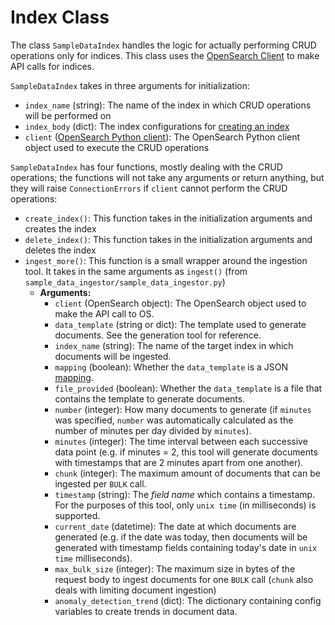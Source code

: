 # Index Class

The class `SampleDataIndex` handles the logic for actually performing CRUD operations only for indices. This class uses the [OpenSearch Client](https://opensearch-project.github.io/opensearch-py/api-ref.html) to make API calls for indices.

`SampleDataIndex` takes in three arguments for initialization:
- `index_name` (string): The name of the index in which CRUD operations will be performed on
- `index_body` (dict): The index configurations for [creating an index](https://opensearch.org/docs/latest/opensearch/rest-api/index-apis/create-index/)
- `client` ([OpenSearch Python client](https://opensearch-project.github.io/opensearch-py/api-ref.html)): The OpenSearch Python client object used to execute the CRUD operations

`SampleDataIndex` has four functions, mostly dealing with the CRUD operations; the functions will not take any arguments or return anything, but they will raise `ConnectionErrors` if `client` cannot perform the CRUD operations:
- `create_index()`: This function takes in the initialization arguments and creates the index
- `delete_index()`: This function takes in the initialization arguments and deletes the index
- `ingest_more()`: This function is a small wrapper around the ingestion tool. It takes in the same arguments as `ingest()` (from `sample_data_ingestor/sample_data_ingestor.py`)
    - **Arguments:**
        - `client` (OpenSearch object): The OpenSearch object used to make the API call to OS.
        - `data_template` (string or dict): The template used to generate documents. See the generation tool for reference.
        - `index_name` (string): The name of the target index in which documents will be ingested.
        - `mapping` (boolean): Whether the `data_template` is a JSON [mapping](https://opensearch.org/docs/latest/opensearch/mappings/).
        - `file_provided` (boolean): Whether the `data_template` is a file that contains the template to generate documents.
        - `number` (integer): How many documents to generate (if `minutes` was specified, `number` was automatically calculated as the number of minutes per day divided by `minutes`).
        - `minutes` (integer): The time interval between each successive data point (e.g. if minutes = 2, this tool will generate documents with timestamps that are 2 minutes apart from one another).
        - `chunk` (integer): The maximum amount of documents that can be ingested per `BULK` call.
        - `timestamp` (string): The *field name* which contains a timestamp. For the purposes of this tool, only `unix time` (in milliseconds) is supported.
        - `current_date` (datetime): The date at which documents are generated (e.g. if the date was today, then documents will be generated with timestamp fields containing today's date in `unix time` milliseconds).
        - `max_bulk_size` (integer): The maximum size in bytes of the request body to ingest documents for one `BULK` call (`chunk` also deals with limiting document ingestion)
        - `anomaly_detection_trend` (dict): The dictionary containing config variables to create trends in document data.